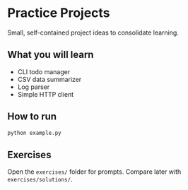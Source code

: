 # Practice Projects

Small, self-contained project ideas to consolidate learning.

## What you will learn
- CLI todo manager
- CSV data summarizer
- Log parser
- Simple HTTP client

## How to run
```bash
python example.py
```

## Exercises
Open the `exercises/` folder for prompts. Compare later with `exercises/solutions/`.
